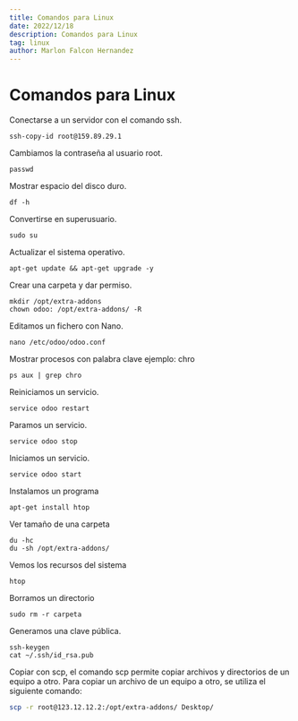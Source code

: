```yaml
---
title: Comandos para Linux
date: 2022/12/18
description: Comandos para Linux
tag: linux
author: Marlon Falcon Hernandez
---
```


# Comandos para Linux


Conectarse a un servidor con el comando ssh.
```
ssh-copy-id root@159.89.29.1
```

Cambiamos la contraseña al usuario root.
```
passwd
```

Mostrar espacio del disco duro.
```
df -h
```

Convertirse en superusuario.
```
sudo su
```

Actualizar el sistema operativo.
```
apt-get update && apt-get upgrade -y
```

Crear una carpeta y dar permiso.
```
mkdir /opt/extra-addons
chown odoo: /opt/extra-addons/ -R
```

Editamos un fichero con Nano.
```
nano /etc/odoo/odoo.conf
```

Mostrar procesos con palabra clave ejemplo: chro
```
ps aux | grep chro
```

Reiniciamos un servicio.
```
service odoo restart
```

Paramos un servicio.
```
service odoo stop
```

Iniciamos un servicio.
```
service odoo start
```

Instalamos un programa
```
apt-get install htop
```

Ver tamaño de una carpeta
```
du -hc
du -sh /opt/extra-addons/
```


Vemos los recursos del sistema
```
htop
```

Borramos un directorio
```
sudo rm -r carpeta
```

Generamos una clave pública.
```
ssh-keygen
cat ~/.ssh/id_rsa.pub
```


Copiar con scp, el comando scp permite copiar archivos y directorios de un equipo a otro. Para copiar un archivo de un equipo a otro, se utiliza el siguiente comando:
```bash
scp -r root@123.12.12.2:/opt/extra-addons/ Desktop/
```
